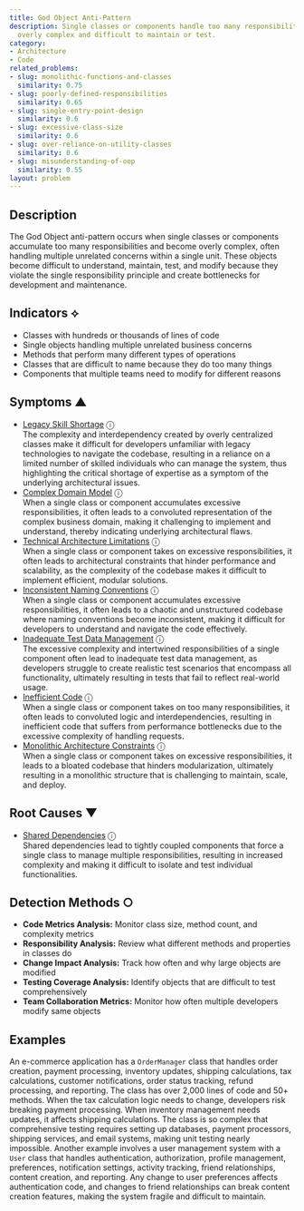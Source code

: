 ```yaml
---
title: God Object Anti-Pattern
description: Single classes or components handle too many responsibilities, becoming
  overly complex and difficult to maintain or test.
category:
- Architecture
- Code
related_problems:
- slug: monolithic-functions-and-classes
  similarity: 0.75
- slug: poorly-defined-responsibilities
  similarity: 0.65
- slug: single-entry-point-design
  similarity: 0.6
- slug: excessive-class-size
  similarity: 0.6
- slug: over-reliance-on-utility-classes
  similarity: 0.6
- slug: misunderstanding-of-oop
  similarity: 0.55
layout: problem
---
```


## Description

The God Object anti-pattern occurs when single classes or components accumulate too many responsibilities and become overly complex, often handling multiple unrelated concerns within a single unit. These objects become difficult to understand, maintain, test, and modify because they violate the single responsibility principle and create bottlenecks for development and maintenance.


## Indicators ⟡

- Classes with hundreds or thousands of lines of code
- Single objects handling multiple unrelated business concerns
- Methods that perform many different types of operations
- Classes that are difficult to name because they do too many things
- Components that multiple teams need to modify for different reasons


## Symptoms ▲

- [Legacy Skill Shortage](legacy-skill-shortage.md) <span class="info-tooltip" title="Confidence: 0.558, Strength: 0.783">ⓘ</span>
<br/>  The complexity and interdependency created by overly centralized classes make it difficult for developers unfamiliar with legacy technologies to navigate the codebase, resulting in a reliance on a limited number of skilled individuals who can manage the system, thus highlighting the critical shortage of expertise as a symptom of the underlying architectural issues.
- [Complex Domain Model](complex-domain-model.md) <span class="info-tooltip" title="Confidence: 0.516, Strength: 0.751">ⓘ</span>
<br/>  When a single class or component accumulates excessive responsibilities, it often leads to a convoluted representation of the complex business domain, making it challenging to implement and understand, thereby indicating underlying architectural flaws.
- [Technical Architecture Limitations](technical-architecture-limitations.md) <span class="info-tooltip" title="Confidence: 0.434, Strength: 0.808">ⓘ</span>
<br/>  When a single class or component takes on excessive responsibilities, it often leads to architectural constraints that hinder performance and scalability, as the complexity of the codebase makes it difficult to implement efficient, modular solutions.
- [Inconsistent Naming Conventions](inconsistent-naming-conventions.md) <span class="info-tooltip" title="Confidence: 0.408, Strength: 0.788">ⓘ</span>
<br/>  When a single class or component accumulates excessive responsibilities, it often leads to a chaotic and unstructured codebase where naming conventions become inconsistent, making it difficult for developers to understand and navigate the code effectively.
- [Inadequate Test Data Management](inadequate-test-data-management.md) <span class="info-tooltip" title="Confidence: 0.339, Strength: 0.834">ⓘ</span>
<br/>  The excessive complexity and intertwined responsibilities of a single component often lead to inadequate test data management, as developers struggle to create realistic test scenarios that encompass all functionality, ultimately resulting in tests that fail to reflect real-world usage.
- [Inefficient Code](inefficient-code.md) <span class="info-tooltip" title="Confidence: 0.337, Strength: 0.796">ⓘ</span>
<br/>  When a single class or component takes on too many responsibilities, it often leads to convoluted logic and interdependencies, resulting in inefficient code that suffers from performance bottlenecks due to the excessive complexity of handling requests.
- [Monolithic Architecture Constraints](monolithic-architecture-constraints.md) <span class="info-tooltip" title="Confidence: 0.302, Strength: 0.729">ⓘ</span>
<br/>  When a single class or component takes on excessive responsibilities, it leads to a bloated codebase that hinders modularization, ultimately resulting in a monolithic structure that is challenging to maintain, scale, and deploy.

## Root Causes ▼

- [Shared Dependencies](shared-dependencies.md) <span class="info-tooltip" title="Confidence: 0.302, Strength: 0.954">ⓘ</span>
<br/>  Shared dependencies lead to tightly coupled components that force a single class to manage multiple responsibilities, resulting in increased complexity and making it difficult to isolate and test individual functionalities.

## Detection Methods ○

- **Code Metrics Analysis:** Monitor class size, method count, and complexity metrics
- **Responsibility Analysis:** Review what different methods and properties in classes do
- **Change Impact Analysis:** Track how often and why large objects are modified
- **Testing Coverage Analysis:** Identify objects that are difficult to test comprehensively
- **Team Collaboration Metrics:** Monitor how often multiple developers modify same objects


## Examples

An e-commerce application has a `OrderManager` class that handles order creation, payment processing, inventory updates, shipping calculations, tax calculations, customer notifications, order status tracking, refund processing, and reporting. The class has over 2,000 lines of code and 50+ methods. When the tax calculation logic needs to change, developers risk breaking payment processing. When inventory management needs updates, it affects shipping calculations. The class is so complex that comprehensive testing requires setting up databases, payment processors, shipping services, and email systems, making unit testing nearly impossible. Another example involves a user management system with a `User` class that handles authentication, authorization, profile management, preferences, notification settings, activity tracking, friend relationships, content creation, and reporting. Any change to user preferences affects authentication code, and changes to friend relationships can break content creation features, making the system fragile and difficult to maintain.
